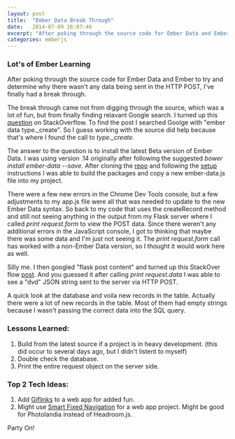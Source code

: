 ```yaml
---
layout: post
title:  "Ember Data Break Through"
date:   2014-07-09 16:07:46
excerpt: "After poking through the source code for Ember Data and Ember to try and determine why there wasn't any data being sent in the HTTP POST, I've finally had a break through."
categories: emberjs
---
```

 

<h3>Lot's of Ember Learning</h3>

<p>After poking through the source code for Ember Data and Ember to try and determine why there wasn't any data being sent in the HTTP POST, I've finally had a break through.  </p>

<p>The break through came not from digging through the source, which was a lot of fun, but from finally finding relavant Google search.  I turned up this <a href="http://stackoverflow.com/questions/21974570/ember-js-typeerror-type-create-is-not-a-function" rel="nofollow">question</a> on StackOverflow.  To find the post I searched Goolge with "ember data type._create". So I guess working with the source did help because that's where I found the call to <em>type._create</em>.</p>

<p>The answer to the question is to install the latest Beta version of Ember Data.  I was using version .14 originally after following the suggested <em>bower install ember-data --save</em>.  After cloning the <a href="https://github.com/emberjs/data" rel="nofollow">repo</a> and following the <a href="https://github.com/emberjs/data#setup" rel="nofollow">setup</a> instructions I was able to build the packages and copy a new ember-data.js file into my project.</p>

<p>There were a few new errors in the Chrome Dev Tools console, but a few adjustments to my app.js file were all that was needed to update to the new Ember Data syntax.  So back to my code that uses the createRecord method and still not seeing anything in the output from my Flask server where I called <em>print request.form</em> to view the POST data.  Since there weren't any additional errors in the JavaScript console, I got to thinking that maybe there was some data and I'm just not seeing it.  The <em>print request.form</em> call has worked with a non-Ember Data version, so I thought it would work here as well.  </p>

<p>Silly me.  I then googled "flask post content" and turned up this StackOver flow <a href="http://stackoverflow.com/questions/10434599/how-can-i-get-the-whole-request-post-body-in-python-with-flask" rel="nofollow">post</a>.  And you guessed it after calling <em>print request.data</em> I was able to see a "dvd" JSON string sent to the server via HTTP POST.</p>

<p>A quick look at the database and voila new records in the table.  Actually there were a lot of new records in the table.  Most of them had empty strings because I wasn't passing the correct data into the SQL query.</p>

<h3>Lessons Learned:</h3>

<ol>
<li>Build from the latest source if a project is in heavy development. (this did occur to several days ago, but I didn't listent to myself)</li>
<li> Double check the database.</li>
<li>Print the entire request object on the server side.</li>
</ol>

<h3>Top 2 Tech Ideas:</h3>

<ol>
<li>Add <a href="https://github.com/tholman/giflinks" rel="nofollow">Giflinks</a> to a web app for added fun.</li>
<li>Might use <a href="http://codyhouse.co/gem/smart-fixed-navigation/" rel="nofollow">Smart Fixed Navigation</a> for a web app project.  Might be good for Photolandia instead of Headroom.js.</li>
</ol>

<p>Party On!</p>
 
